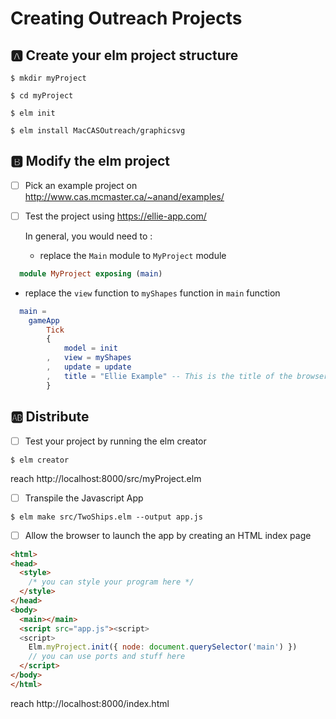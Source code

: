# Creating Outreach Projects


## :a: Create your elm project structure 


```
$ mkdir myProject
```

```
$ cd myProject
```

```
$ elm init
```


```
$ elm install MacCASOutreach/graphicsvg
```


## :b: Modify the elm project 

- [ ] Pick an example project on http://www.cas.mcmaster.ca/~anand/examples/

- [ ] Test the project using  https://ellie-app.com/

  In general, you would need to :

  * replace the `Main` module to `MyProject` module

 
```elm
  module MyProject exposing (main)
```

  * replace the `view` function to `myShapes` function in `main` function

```elm
  main =
    gameApp
        Tick
        { 
            model = init
        ,   view = myShapes
        ,   update = update
        ,   title = "Ellie Example" -- This is the title of the browser window / tab
        }
```

## :ab: Distribute


- [ ] Test your project by running the elm creator

```
$ elm creator
```

reach http://localhost:8000/src/myProject.elm


- [ ] Transpile the Javascript App

```
$ elm make src/TwoShips.elm --output app.js
```

- [ ] Allow the browser to launch the app by creating an HTML index page


```html
<html>
<head>
  <style>
    /* you can style your program here */
  </style>
</head>
<body>
  <main></main>
  <script src="app.js"><script>
  <script>
    Elm.myProject.init({ node: document.querySelector('main') })
    // you can use ports and stuff here
  </script>
</body>
</html>
```

reach http://localhost:8000/index.html

